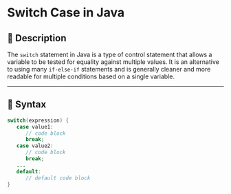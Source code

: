 # Switch Case in Java

## 📘 Description

The `switch` statement in Java is a type of control statement that allows a variable to be tested for equality against multiple values. It is an alternative to using many `if-else-if` statements and is generally cleaner and more readable for multiple conditions based on a single variable.

---

## 🧠 Syntax

```java
switch(expression) {
   case value1:
      // code block
      break;
   case value2:
      // code block
      break;
   ...
   default:
      // default code block
}
